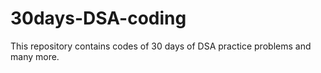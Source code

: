 # 30days-DSA-coding
This repository contains codes of 30 days of DSA practice problems and many more.
